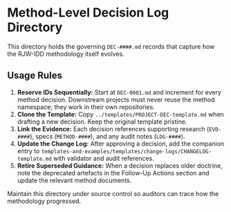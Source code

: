 # Method-Level Decision Log Directory

This directory holds the governing `DEC-####.md` records that capture how the RJW-IDD methodology itself evolves.

## Usage Rules
1. **Reserve IDs Sequentially:** Start at `DEC-0001.md` and increment for every method decision. Downstream projects must never reuse the method namespace; they work in their own repositories.
2. **Clone the Template:** Copy `../templates/PROJECT-DEC-template.md` when drafting a new decision. Keep the original template pristine.
3. **Link the Evidence:** Each decision references supporting research (`EVD-####`), specs (`METHOD-####`), and any audit notes (`LOG-####`).
4. **Update the Change Log:** After approving a decision, add the companion entry to `templates-and-examples/templates/change-logs/CHANGELOG-template.md` with validator and audit references.
5. **Retire Superseded Guidance:** When a decision replaces older doctrine, note the deprecated artefacts in the Follow-Up Actions section and update the relevant method documents.

Maintain this directory under source control so auditors can trace how the methodology progressed.
